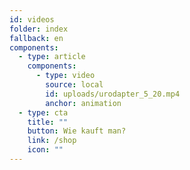 ```yaml
---
id: videos
folder: index
fallback: en
components:
  - type: article
    components:
      - type: video
        source: local
        id: uploads/urodapter_5_20.mp4
        anchor: animation
  - type: cta
    title: ""
    button: Wie kauft man?
    link: /shop
    icon: ""
---
```

